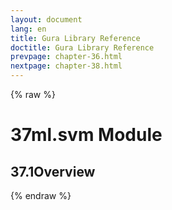 ```yaml
---
layout: document
lang: en
title: Gura Library Reference
doctitle: Gura Library Reference
prevpage: chapter-36.html
nextpage: chapter-38.html
---
```

{% raw %}
<h1><span class="caption-index-1">37</span>ml.svm Module</h1>
<h2><span class="caption-index-2">37.1</span><a name="anchor-37-1"></a>Overview</h2>
<p />

{% endraw %}
